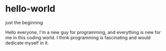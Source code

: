 # hello-world
just the beginning

  Hello everyone, I'm a new guy for programming, and everything is new for me in this coding world. I think programming is fascinating and would dedicate myself in it.
